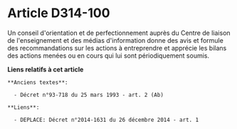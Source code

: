 # Article D314-100

Un conseil d'orientation et de perfectionnement auprès du            Centre de liaison de l'enseignement et des médias
d'information  donne des avis et formule des recommandations sur les actions à entreprendre et apprécie les bilans des
actions menées ou en cours qui lui sont périodiquement soumis.

**Liens relatifs à cet article**

	**Anciens textes**:

	  - Décret n°93-718 du 25 mars 1993 - art. 2 (Ab)

	**Liens**:

	  - DEPLACE: Décret n°2014-1631 du 26 décembre 2014 - art. 1
